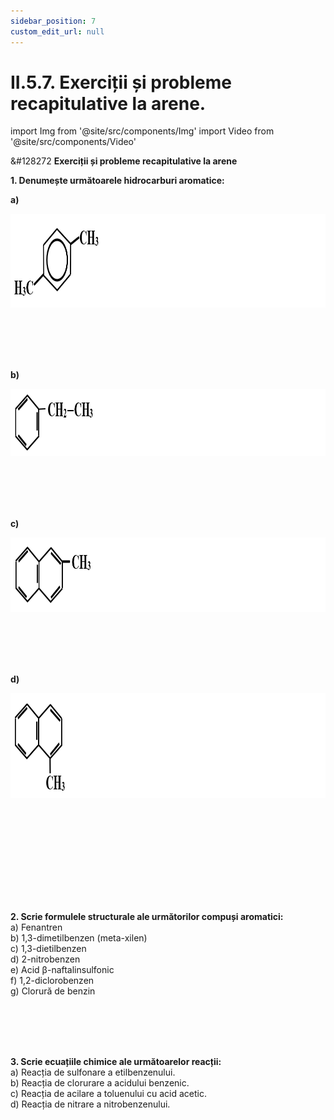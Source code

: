 ```yaml
---
sidebar_position: 7
custom_edit_url: null
---
```


# II.5.7. Exerciții și probleme recapitulative la arene.


import Img from '@site/src/components/Img'
import Video from '@site/src/components/Video'



<div class="alert alert--warning" role="alert">

&#128272 **Exerciții și probleme recapitulative la arene**



**1. Denumește următoarele hidrocarburi aromatice:**


**a)**


<Img className="img-responsive4" src="chimie/clasa10/capitolul2/II-5-7-exercitii-si-probleme-recapitulative-la-arene-poza1-problema1-cerinta1.png" width="1000" height="150" lazy={false} />


<br></br>
<br></br>


**b)**


<Img className="img-responsive4" src="chimie/clasa10/capitolul2/II-5-7-exercitii-si-probleme-recapitulative-la-arene-poza2-problema1-cerinta2.png" width="1000" height="108" lazy={false} />


<br></br>
<br></br>


**c)**


<Img className="img-responsive4" src="chimie/clasa10/capitolul2/II-5-7-exercitii-si-probleme-recapitulative-la-arene-poza3-problema1-cerinta3.png" width="1000" height="119" lazy={false} />


<br></br>
<br></br>


**d)**


<Img className="img-responsive4" src="chimie/clasa10/capitolul2/II-5-7-exercitii-si-probleme-recapitulative-la-arene-poza4-problema1-cerinta4.png" width="1000" height="168" />


<br></br>
<br></br>

<br></br>
<br></br>

**2. Scrie formulele structurale ale următorilor compuși aromatici:**   
a)	Fenantren     
b)	1,3-dimetilbenzen (meta-xilen)    
c)	1,3-dietilbenzen     
d)	2-nitrobenzen   
e)	Acid β-naftalinsulfonic    
f)	1,2-diclorobenzen    
g)	Clorură de benzin 


<br></br>
<br></br>


**3. Scrie ecuațiile chimice ale următoarelor reacții:**   
a)	Reacția de sulfonare a etilbenzenului.    
b)	Reacția de clorurare a acidului benzenic.    
c)	Reacția de acilare a toluenului cu acid acetic.    
d)	Reacția de nitrare a nitrobenzenului.





</div>




